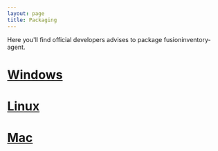 ```yaml
---
layout: page
title: Packaging
---
```


Here you'll find official developers advises to package fusioninventory-agent.

# [Windows](windows.html)

# [Linux](linux.html)

# [Mac](mac.html)
